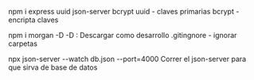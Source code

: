 npm i express uuid json-server bcrypt
uuid - claves primarias
bcrypt - encripta claves

npm i morgan -D 
-D : Descargar como desarrollo
.gitingnore - ignorar carpetas

npx json-server --watch db.json --port=4000
Correr el json-server para que sirva de base de datos